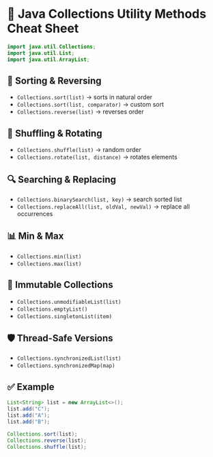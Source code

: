 # 🧺 Java Collections Utility Methods Cheat Sheet

```java
import java.util.Collections;
import java.util.List;
import java.util.ArrayList;
```

## 🧰 Sorting & Reversing

- `Collections.sort(list)` → sorts in natural order  
- `Collections.sort(list, comparator)` → custom sort  
- `Collections.reverse(list)` → reverses order  

## 🔄 Shuffling & Rotating

- `Collections.shuffle(list)` → random order  
- `Collections.rotate(list, distance)` → rotates elements  

## 🔍 Searching & Replacing

- `Collections.binarySearch(list, key)` → search sorted list  
- `Collections.replaceAll(list, oldVal, newVal)` → replace all occurrences  

## 📊 Min & Max

- `Collections.min(list)`  
- `Collections.max(list)`  

## 🧱 Immutable Collections

- `Collections.unmodifiableList(list)`  
- `Collections.emptyList()`  
- `Collections.singletonList(item)`  

## 🛡️ Thread-Safe Versions

- `Collections.synchronizedList(list)`  
- `Collections.synchronizedMap(map)`  

## ✅ Example

```java
List<String> list = new ArrayList<>();
list.add("C");
list.add("A");
list.add("B");

Collections.sort(list);
Collections.reverse(list);
Collections.shuffle(list);
```